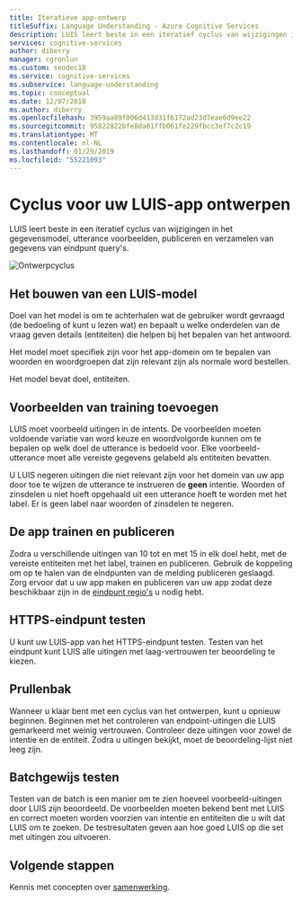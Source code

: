 ```yaml
---
title: Iteratieve app-ontwerp
titleSuffix: Language Understanding - Azure Cognitive Services
description: LUIS leert beste in een iteratief cyclus van wijzigingen in het gegevensmodel, utterance voorbeelden, publiceren en verzamelen van gegevens van eindpunt query's.
services: cognitive-services
author: diberry
manager: cgronlun
ms.custom: seodec18
ms.service: cognitive-services
ms.subservice: language-understanding
ms.topic: conceptual
ms.date: 12/07/2018
ms.author: diberry
ms.openlocfilehash: 3959aa89f006d413d31f6172ad23d7eae6d9ee22
ms.sourcegitcommit: 95822822bfe8da01ffb061fe229fbcc3ef7c2c19
ms.translationtype: MT
ms.contentlocale: nl-NL
ms.lasthandoff: 01/29/2019
ms.locfileid: "55221093"
---
```

# <a name="authoring-cycle-for-your-luis-app"></a>Cyclus voor uw LUIS-app ontwerpen
LUIS leert beste in een iteratief cyclus van wijzigingen in het gegevensmodel, utterance voorbeelden, publiceren en verzamelen van gegevens van eindpunt query's. 

![Ontwerpcyclus](./media/luis-concept-app-iteration/iteration.png)

## <a name="building-a-luis-model"></a>Het bouwen van een LUIS-model
Doel van het model is om te achterhalen wat de gebruiker wordt gevraagd (de bedoeling of kunt u lezen wat) en bepaalt u welke onderdelen van de vraag geven details (entiteiten) die helpen bij het bepalen van het antwoord. 

Het model moet specifiek zijn voor het app-domein om te bepalen van woorden en woordgroepen dat zijn relevant zijn als normale word bestellen. 

Het model bevat doel, entiteiten. 

## <a name="add-training-examples"></a>Voorbeelden van training toevoegen
LUIS moet voorbeeld uitingen in de intents. De voorbeelden moeten voldoende variatie van word keuze en woordvolgorde kunnen om te bepalen op welk doel de utterance is bedoeld voor. Elke voorbeeld-utterance moet alle vereiste gegevens gelabeld als entiteiten bevatten. 

U LUIS negeren uitingen die niet relevant zijn voor het domein van uw app door toe te wijzen de utterance te instrueren de **geen** intentie. Woorden of zinsdelen u niet hoeft opgehaald uit een utterance hoeft te worden met het label. Er is geen label naar woorden of zinsdelen te negeren. 

## <a name="train-and-publish-the-app"></a>De app trainen en publiceren
Zodra u verschillende uitingen van 10 tot en met 15 in elk doel hebt, met de vereiste entiteiten met het label, trainen en publiceren. Gebruik de koppeling om op te halen van de eindpunten van de melding publiceren geslaagd. Zorg ervoor dat u uw app maken en publiceren van uw app zodat deze beschikbaar zijn in de [eindpunt regio's](luis-reference-regions.md) u nodig hebt. 

## <a name="https-endpoint-testing"></a>HTTPS-eindpunt testen
U kunt uw LUIS-app van het HTTPS-eindpunt testen. Testen van het eindpunt kunt LUIS alle uitingen met laag-vertrouwen ter beoordeling te kiezen.  

## <a name="recycle"></a>Prullenbak
Wanneer u klaar bent met een cyclus van het ontwerpen, kunt u opnieuw beginnen. Beginnen met het controleren van endpoint-uitingen die LUIS gemarkeerd met weinig vertrouwen. Controleer deze uitingen voor zowel de intentie en de entiteit. Zodra u uitingen bekijkt, moet de beoordeling-lijst niet leeg zijn.  

## <a name="batch-testing"></a>Batchgewijs testen
Testen van de batch is een manier om te zien hoeveel voorbeeld-uitingen door LUIS zijn beoordeeld. De voorbeelden moeten bekend bent met LUIS en correct moeten worden voorzien van intentie en entiteiten die u wilt dat LUIS om te zoeken. De testresultaten geven aan hoe goed LUIS op die set met uitingen zou uitvoeren. 

## <a name="next-steps"></a>Volgende stappen

Kennis met concepten over [samenwerking](luis-concept-collaborator.md).
